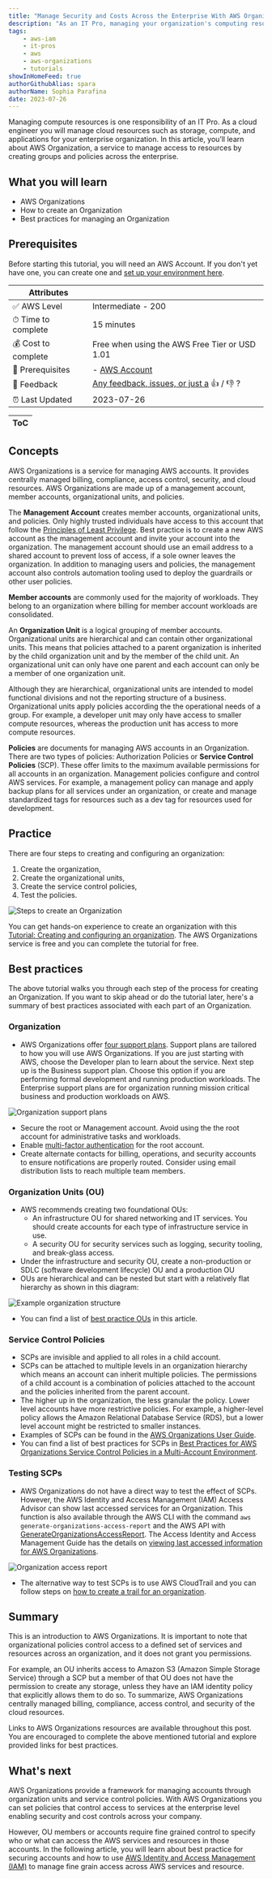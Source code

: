 ```yaml
---
title: "Manage Security and Costs Across the Enterprise With AWS Organizations"
description: "As an IT Pro, managing your organization's computing resources is a key role. AWS Organizations provides the tools to organize and manage user accounts and cloud resources for security and cost control at the enterprise level."
tags:
    - aws-iam
    - it-pros
    - aws
    - aws-organizations
    - tutorials
showInHomeFeed: true
authorGithubAlias: spara
authorName: Sophia Parafina
date: 2023-07-26
---
```


Managing compute resources is one responsibility of an IT Pro. As a cloud engineer you will manage cloud resources such as storage, compute, and applications for your enterprise organization. In this article, you’ll learn about AWS Organization, a service to manage access to resources by creating groups and policies across the enterprise.

## What you will learn

- AWS Organizations
- How to create an Organization
- Best practices for managing an Organization

## Prerequisites

Before starting this tutorial, you will need an AWS Account. If you don't yet have one, you can create one and [set up your environment here](https://aws.amazon.com/getting-started/guides/setup-environment/?sc_channel=el&sc_campaign=post&sc_content=creating_and_managing_organizations&sc_geo=mult&sc_country=mult&sc_outcome=acq).
 

| Attributes                |                                   |
| ------------------- | -------------------------------------- |
| ✅ AWS Level        | Intermediate - 200                         |
| ⏱ Time to complete  | 15 minutes                             |
| 💰 Cost to complete | Free when using the AWS Free Tier or USD 1.01      |
| 🧩 Prerequisites    | - [AWS Account](https://aws.amazon.com/resources/create-account/?sc_channel=el&sc_campaign=devopswave&sc_content=cicdetlsprkaws&sc_geo=mult&sc_country=mult&sc_outcome=acq)|
| 📢 Feedback            | <a href="https://pulse.buildon.aws/survey/DEM0H5VW" target="_blank">Any feedback, issues, or just a</a> 👍 / 👎 ?    |
| ⏰ Last Updated     | 2023-07-26                             |

| ToC |
|-----|

## Concepts

AWS Organizations is a service for managing AWS accounts. It provides centrally managed billing, compliance, access control, security, and cloud resources. AWS Organizations are made up of a management account, member accounts,  organizational units, and policies.

The **Management Account** creates member accounts, organizational units, and policies. Only highly trusted individuals have access to this account that follow the [Principles of Least Privilege](https://docs.aws.amazon.com/wellarchitected/latest/framework/sec_permissions_least_privileges.html?sc_channel=el&sc_campaign=post&sc_content=creating_and_managing_organizations&sc_geo=mult&sc_country=mult&sc_outcome=acq). Best practice is to create a new AWS account as the management account and invite your account into the organization. The management account should use an email address to a shared account to prevent loss of access, if a sole owner leaves the organization. In addition to managing users and policies, the management account also controls automation tooling used to deploy the guardrails or other user policies.

**Member accounts** are commonly used for the majority of workloads. They belong to an organization where billing for member account workloads are consolidated.

An **Organization Unit** is a logical grouping of member accounts. Organizational units are hierarchical and can contain other organizational units. This means that policies attached to a parent organization is inherited by the child organization unit and by the member of the child unit. An organizational unit can only have one parent and each account can only be a member of one organization unit.

Although they are hierarchical, organizational units are intended to model functional divisions and not the reporting structure of a business. Organizational units apply policies according the the operational needs of a group. For example, a developer unit may only have access to smaller compute resources, whereas the production unit has access to more compute resources.

**Policies** are documents for managing AWS accounts in an Organization. There are two types of policies: Authorization Policies or **Service Control Policies** (SCP). These offer limits to the maximum available permissions for all accounts in an organization. Management policies configure and control AWS services. For example, a management policy can manage and apply backup plans for all services under an organization, or create and manage standardized tags for resources such as a dev tag for resources used for development.

## Practice

There are four steps to creating and configuring an organization:

1. Create the organization,
1. Create the organizational units,
1. Create the service control policies,
1. Test the policies.

![Steps to create an Organization](./images/steps-to-create-an-organization.png)

You can get hands-on experience to create an organization with this [Tutorial: Creating and configuring an organization](https://docs.aws.amazon.com/organizations/latest/userguide/orgs_tutorials_basic.html?sc_channel=el&sc_campaign=post&sc_content=creating_and_managing_organizations&sc_geo=mult&sc_country=mult&sc_outcome=acq). The AWS Organizations service is free and you can complete the tutorial for free.

## Best practices

The above tutorial walks you through each step of the process for creating an Organization. If you want to skip ahead or do the tutorial later, here's a summary of best practices associated with each part of an Organization.

### Organization

- AWS Organizations offer [four support plans](https://aws.amazon.com/premiumsupport/plans/?sc_channel=el&sc_campaign=post&sc_content=creating_and_managing_organizations&sc_geo=mult&sc_country=mult&sc_outcome=acq). Support plans are tailored to how you will use AWS Organizations. If you are just starting with AWS, choose the Developer plan to learn about the service. Next step up is the Business support plan. Choose this option if you are performing formal development and running production workloads. The Enterprise support plans are for organization running mission critical business and production workloads on AWS.

![Organization support plans](./images/support_plans.png)

- Secure the root or Management account. Avoid using the the root account for administrative tasks and workloads.
- Enable [multi-factor authentication](https://docs.aws.amazon.com/IAM/latest/UserGuide/id_root-user.html#id_root-user_manage_mfa?sc_channel=el&sc_campaign=post&sc_content=creating_and_managing_organizations&sc_geo=mult&sc_country=mult&sc_outcome=acq) for the root account.
- Create alternate contacts for billing, operations, and security accounts to ensure notifications are properly routed. Consider using email distribution lists to reach multiple team members.

### Organization Units (OU)

- AWS recommends creating two foundational OUs:
  - An infrastructure OU for shared networking and IT services. You should create accounts for each type of infrastructure service in use.
  - A security OU for security services such as logging, security tooling, and break-glass access.
- Under the infrastructure and security OU, create a non-production or SDLC (software development lifecycle) OU and a production OU
- OUs are hierarchical and can be nested but start with a relatively flat hierarchy as shown in this diagram:

![Example organization structure](./images/organization.png)

- You can find a list of [best practice OUs](https://aws.amazon.com/blogs/mt/best-practices-for-organizational-units-with-aws-organizations/?sc_channel=el&sc_campaign=post&sc_content=creating_and_managing_organizations&sc_geo=mult&sc_country=mult&sc_outcome=acq) in this article.

### Service Control Policies

- SCPs are invisible and applied to all roles in a child account.
- SCPs can be attached to multiple levels in an organization hierarchy which means an account can  inherit multiple policies. The permissions of a child account is a combination of policies attached to the account and the policies inherited from the parent account.
- The higher up in the organization, the less granular the policy. Lower level accounts have more restrictive policies. For example, a higher-level policy allows the Amazon Relational Database Service (RDS), but a lower level account might be restricted to smaller instances.
- Examples of SCPs can be found in the [AWS Organizations User Guide](https://docs.aws.amazon.com/organizations/latest/userguide/orgs_manage_policies_scps_examples.html?sc_channel=el&sc_campaign=post&sc_content=creating_and_managing_organizations&sc_geo=mult&sc_country=mult&sc_outcome=acq).
- You can find a list of best practices for SCPs in [Best Practices for AWS Organizations Service Control Policies in a Multi-Account Environment](https://aws.amazon.com/blogs/industries/best-practices-for-aws-organizations-service-control-policies-in-a-multi-account-environment/?sc_channel=el&sc_campaign=post&sc_content=creating_and_managing_organizations&sc_geo=mult&sc_country=mult&sc_outcome=acq).

### Testing SCPs

- AWS Organizations do not have a direct way to test the effect of SCPs. However, the AWS Identity and Access Management (IAM) Access Advisor can show last accessed services for an Organization. This function is also available through the AWS CLI with the command `aws generate-organizations-access-report` and the AWS API with [GenerateOrganizationsAccessReport](https://docs.aws.amazon.com/iam/?sc_channel=el&sc_campaign=post&sc_content=creating_and_managing_organizations&sc_geo=mult&sc_country=mult&sc_outcome=acq). The Access Identity and Access Management Guide has the details on [viewing last accessed information for AWS Organizations](https://docs.aws.amazon.com/IAM/latest/UserGuide/when-to-use-iam.html?sc_channel=el&sc_campaign=post&sc_content=creating_and_managing_organizations&sc_geo=mult&sc_country=mult&sc_outcome=acq).

![Organization access report](./images/organization-access-report.png)

- The alternative way to test SCPs is to use AWS CloudTrail and you can follow steps on [how to create a trail for an organization](https://docs.aws.amazon.com/awscloudtrail/latest/userguide/creating-trail-organization.html?sc_channel=el&sc_campaign=post&sc_content=creating_and_managing_organizations&sc_geo=mult&sc_country=mult&sc_outcome=acq).

## Summary

This is an introduction to AWS Organizations. It is important to note that organizational policies control access to a defined set of services and resources across an organization, and it does not grant you permissions.

For example, an OU inherits access to Amazon S3 (Amazon Simple Storage Service) through a SCP but a member of that OU does not have the permission to create any storage, unless they have an IAM identity policy that explicitly allows them to do so. To summarize, AWS Organizations centrally managed billing, compliance, access control, and security of the cloud resources.

Links to AWS Organizations resources are available throughout this post. You are encouraged to complete the above mentioned tutorial and explore provided links for best practices.

## What's next

AWS Organizations provide a framework for managing accounts through organization units and service control policies. With AWS Organizations you can set policies that control access to services at the enterprise level enabling security and cost controls across your company.

 However, OU members or accounts require fine grained control to specify who or what can access the AWS services and resources in those accounts. In the following article, you will learn about best practice for securing accounts and how to use [AWS Identity and Access Management (IAM)](https://docs.aws.amazon.com/IAM/latest/UserGuide/introduction.html?sc_channel=el&sc_campaign=post&sc_content=creating_and_managing_organizations&sc_geo=mult&sc_country=mult&sc_outcome=acq) to manage fine grain access across AWS services and resource.
